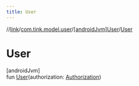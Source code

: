 ```yaml
---
title: User
---
```

//[link](../../../index.html)/[com.tink.model.user](../index.html)/[[androidJvm]User](index.html)/[User](-user.html)



# User



[androidJvm]\
fun [User](-user.html)(authorization: [Authorization](../[android-jvm]-authorization/index.html))





